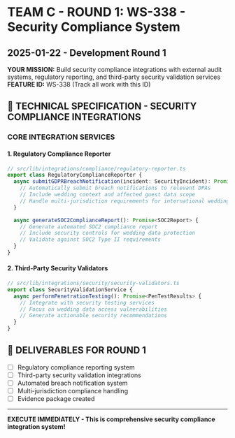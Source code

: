 # TEAM C - ROUND 1: WS-338 - Security Compliance System
## 2025-01-22 - Development Round 1

**YOUR MISSION:** Build security compliance integrations with external audit systems, regulatory reporting, and third-party security validation services
**FEATURE ID:** WS-338 (Track all work with this ID)

## 🎯 TECHNICAL SPECIFICATION - SECURITY COMPLIANCE INTEGRATIONS

### CORE INTEGRATION SERVICES

#### 1. Regulatory Compliance Reporter
```typescript
// src/lib/integrations/compliance/regulatory-reporter.ts
export class RegulatoryComplianceReporter {
  async submitGDPRBreachNotification(incident: SecurityIncident): Promise<SubmissionResult> {
    // Automatically submit breach notifications to relevant DPAs
    // Include wedding context and affected guest data scope
    // Handle multi-jurisdiction requirements for international weddings
  }

  async generateSOC2ComplianceReport(): Promise<SOC2Report> {
    // Generate automated SOC2 compliance report
    // Include security controls for wedding data protection
    // Validate against SOC2 Type II requirements
  }
}
```

#### 2. Third-Party Security Validators
```typescript
// src/lib/integrations/security/security-validators.ts
export class SecurityValidationService {
  async performPenetrationTesting(): Promise<PenTestResults> {
    // Integrate with security testing services
    // Focus on wedding data access vulnerabilities
    // Generate actionable security recommendations
  }
}
```

## 🎯 DELIVERABLES FOR ROUND 1
- [ ] Regulatory compliance reporting system
- [ ] Third-party security validation integrations
- [ ] Automated breach notification system
- [ ] Multi-jurisdiction compliance handling
- [ ] Evidence package created

---

**EXECUTE IMMEDIATELY - This is comprehensive security compliance integration system!**